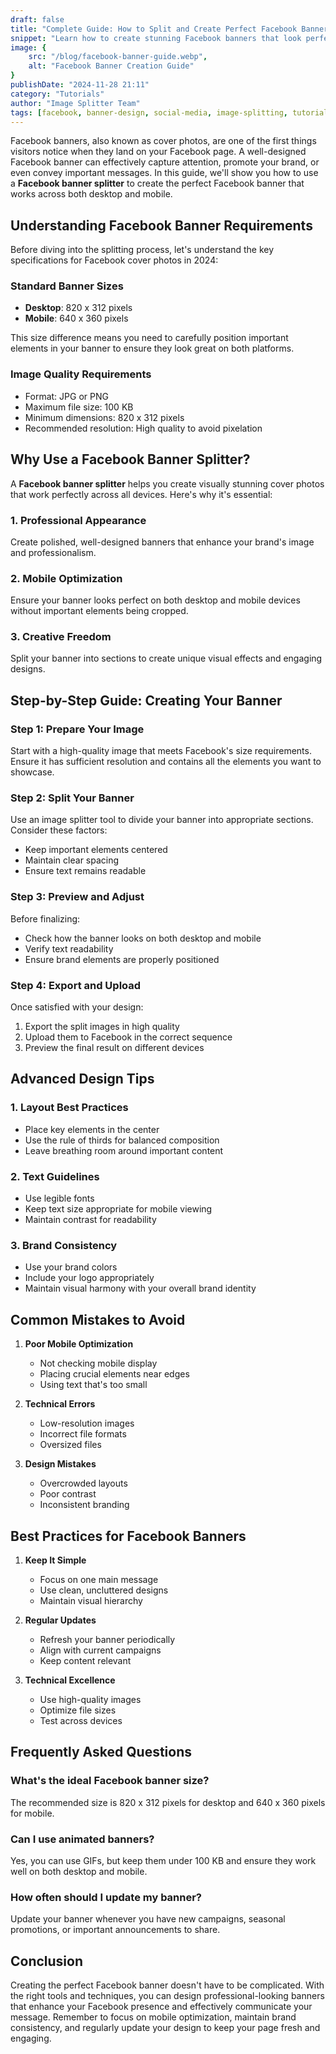 ```yaml
---
draft: false
title: "Complete Guide: How to Split and Create Perfect Facebook Banners (2024)"
snippet: "Learn how to create stunning Facebook banners that look perfect on both desktop and mobile. Master the art of image splitting and discover professional design tips for your Facebook page."
image: {
    src: "/blog/facebook-banner-guide.webp",
    alt: "Facebook Banner Creation Guide"
}
publishDate: "2024-11-28 21:11"
category: "Tutorials"
author: "Image Splitter Team"
tags: [facebook, banner-design, social-media, image-splitting, tutorial]
---
```


Facebook banners, also known as cover photos, are one of the first things visitors notice when they land on your Facebook page. A well-designed Facebook banner can effectively capture attention, promote your brand, or even convey important messages. In this guide, we'll show you how to use a **Facebook banner splitter** to create the perfect Facebook banner that works across both desktop and mobile.

## Understanding Facebook Banner Requirements

Before diving into the splitting process, let's understand the key specifications for Facebook cover photos in 2024:

### Standard Banner Sizes
- **Desktop**: 820 x 312 pixels
- **Mobile**: 640 x 360 pixels

This size difference means you need to carefully position important elements in your banner to ensure they look great on both platforms.

### Image Quality Requirements
- Format: JPG or PNG
- Maximum file size: 100 KB
- Minimum dimensions: 820 x 312 pixels
- Recommended resolution: High quality to avoid pixelation

## Why Use a Facebook Banner Splitter?

A **Facebook banner splitter** helps you create visually stunning cover photos that work perfectly across all devices. Here's why it's essential:

### 1. Professional Appearance
Create polished, well-designed banners that enhance your brand's image and professionalism.

### 2. Mobile Optimization
Ensure your banner looks perfect on both desktop and mobile devices without important elements being cropped.

### 3. Creative Freedom
Split your banner into sections to create unique visual effects and engaging designs.

## Step-by-Step Guide: Creating Your Banner

### Step 1: Prepare Your Image
Start with a high-quality image that meets Facebook's size requirements. Ensure it has sufficient resolution and contains all the elements you want to showcase.

### Step 2: Split Your Banner
Use an image splitter tool to divide your banner into appropriate sections. Consider these factors:
- Keep important elements centered
- Maintain clear spacing
- Ensure text remains readable

### Step 3: Preview and Adjust
Before finalizing:
- Check how the banner looks on both desktop and mobile
- Verify text readability
- Ensure brand elements are properly positioned

### Step 4: Export and Upload
Once satisfied with your design:
1. Export the split images in high quality
2. Upload them to Facebook in the correct sequence
3. Preview the final result on different devices

## Advanced Design Tips

### 1. Layout Best Practices
- Place key elements in the center
- Use the rule of thirds for balanced composition
- Leave breathing room around important content

### 2. Text Guidelines
- Use legible fonts
- Keep text size appropriate for mobile viewing
- Maintain contrast for readability

### 3. Brand Consistency
- Use your brand colors
- Include your logo appropriately
- Maintain visual harmony with your overall brand identity

## Common Mistakes to Avoid

1. **Poor Mobile Optimization**
   - Not checking mobile display
   - Placing crucial elements near edges
   - Using text that's too small

2. **Technical Errors**
   - Low-resolution images
   - Incorrect file formats
   - Oversized files

3. **Design Mistakes**
   - Overcrowded layouts
   - Poor contrast
   - Inconsistent branding

## Best Practices for Facebook Banners

1. **Keep It Simple**
   - Focus on one main message
   - Use clean, uncluttered designs
   - Maintain visual hierarchy

2. **Regular Updates**
   - Refresh your banner periodically
   - Align with current campaigns
   - Keep content relevant

3. **Technical Excellence**
   - Use high-quality images
   - Optimize file sizes
   - Test across devices

## Frequently Asked Questions

### What's the ideal Facebook banner size?
The recommended size is 820 x 312 pixels for desktop and 640 x 360 pixels for mobile.

### Can I use animated banners?
Yes, you can use GIFs, but keep them under 100 KB and ensure they work well on both desktop and mobile.

### How often should I update my banner?
Update your banner whenever you have new campaigns, seasonal promotions, or important announcements to share.

## Conclusion

Creating the perfect Facebook banner doesn't have to be complicated. With the right tools and techniques, you can design professional-looking banners that enhance your Facebook presence and effectively communicate your message. Remember to focus on mobile optimization, maintain brand consistency, and regularly update your design to keep your page fresh and engaging.
